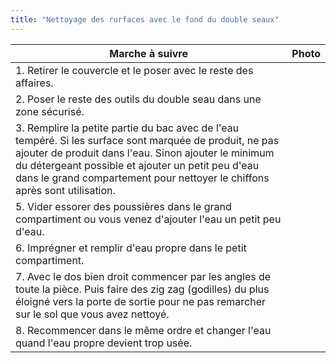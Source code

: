 ```yaml
---
title: "Nettoyage des rurfaces avec le fond du double seaux"
---
```


| Marche à suivre | Photo |
|---|---|
|1. Retirer le couvercle et le poser avec le reste des affaires.||
|2. Poser le reste des outils du double seau dans une zone sécurisé.||
|3. Remplire la petite partie du bac avec de l'eau tempéré. Si les surface sont marquée de produit, ne pas ajouter de produit dans l'eau. Sinon ajouter le minimum du détergeant possible et ajouter un petit peu d'eau dans le grand compartement pour nettoyer le chiffons après sont utilisation.||
|5. Vider essorer des poussières dans le grand compartiment ou vous venez d'ajouter l'eau un petit peu d'eau.||
|6. Imprégner et remplir d'eau propre dans le petit compartiment.||
|7. Avec le dos bien droit commencer par les angles de toute la pièce. Puis faire des zig zag (godilles) du plus éloigné vers la porte de sortie pour ne pas remarcher sur le sol que vous avez nettoyé.||
|8. Recommencer dans le même ordre et changer l'eau quand l'eau propre devient trop usée.||
